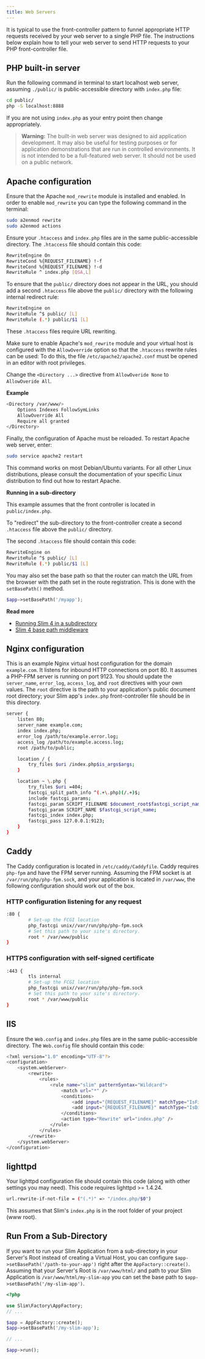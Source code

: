 ```yaml
---
title: Web Servers
---
```


It is typical to use the front-controller pattern to funnel appropriate HTTP
requests received by your web server to a single PHP file. The instructions
below explain how to tell your web server to send HTTP requests to your PHP
front-controller file.

## PHP built-in server

Run the following command in terminal to start localhost web server,
assuming `./public/` is public-accessible directory with `index.php` file:

```bash
cd public/
php -S localhost:8888
```

If you are not using `index.php` as your entry point then change appropriately.

> **Warning:** The built-in web server was designed to aid application development. 
It may also be useful for testing purposes or for application demonstrations that are run in controlled environments. It is not intended to be a full-featured web server. It should not be used on a public network.

## Apache configuration

Ensure that the Apache `mod_rewrite` module is installed and enabled.
In order to enable `mod_rewrite` you can type the following command in the terminal:

```bash
sudo a2enmod rewrite
sudo a2enmod actions
```

Ensure your `.htaccess` and `index.php` files are in the same
public-accessible directory. The `.htaccess` file should contain this code:

```bash
RewriteEngine On
RewriteCond %{REQUEST_FILENAME} !-f
RewriteCond %{REQUEST_FILENAME} !-d
RewriteRule ^ index.php [QSA,L]
```

To ensure that the `public/` directory does not appear in the
URL, you should add a second `.htaccess` file above the `public/`
directory with the following internal redirect rule:

```bash
RewriteEngine on
RewriteRule ^$ public/ [L]
RewriteRule (.*) public/$1 [L]
```

These `.htaccess` files require URL rewriting.

Make sure to enable Apache's `mod_rewrite` module and your virtual host is configured
with the `AllowOverride` option so that the `.htaccess` rewrite rules can be used:
To do this, the file `/etc/apache2/apache2.conf` must be opened in an editor with root privileges.

Change the `<Directory ...>` directive from `AllowOveride None` to `AllowOveride All`.

**Example**

```bash
<Directory /var/www/>
    Options Indexes FollowSymLinks
    AllowOverride All
    Require all granted
</Directory>
```

Finally, the configuration of Apache must be reloaded.
To restart Apache web server, enter:

```bash
sudo service apache2 restart
```

This command works on most Debian/Ubuntu variants.
For all other Linux distributions, please consult 
the documentation of your specific Linux distribution 
to find out how to restart Apache.

**Running in a sub-directory**

This example assumes that the front controller is located in `public/index.php`.

To "redirect" the sub-directory to the front-controller create a second
`.htaccess` file above the `public/` directory. 

The second `.htaccess` file should contain this code:

```bash
RewriteEngine on
RewriteRule ^$ public/ [L]
RewriteRule (.*) public/$1 [L]
```

You may also set the base path so that the router can 
match the URL from the browser with the path set in the route registration.
This is done with the `setBasePath()` method.

```php
$app->setBasePath('/myapp');
```

**Read more**

* [Running Slim 4 in a subdirectory](https://akrabat.com/running-slim-4-in-a-subdirectory/)
* [Slim 4 base path middleware](https://github.com/selective-php/basepath)

## Nginx configuration

This is an example Nginx virtual host configuration for the domain `example.com`.
It listens for inbound HTTP connections on port 80. It assumes a PHP-FPM server
is running on port 9123. You should update the `server_name`, `error_log`,
`access_log`, and `root` directives with your own values. The `root` directive
is the path to your application's public document root directory; your Slim app's
`index.php` front-controller file should be in this directory.

```bash
server {
    listen 80;
    server_name example.com;
    index index.php;
    error_log /path/to/example.error.log;
    access_log /path/to/example.access.log;
    root /path/to/public;

    location / {
        try_files $uri /index.php$is_args$args;
    }

    location ~ \.php {
        try_files $uri =404;
        fastcgi_split_path_info ^(.+\.php)(/.+)$;
        include fastcgi_params;
        fastcgi_param SCRIPT_FILENAME $document_root$fastcgi_script_name;
        fastcgi_param SCRIPT_NAME $fastcgi_script_name;
        fastcgi_index index.php;
        fastcgi_pass 127.0.0.1:9123;
    }
}
```

## Caddy

The Caddy configuration is located in `/etc/caddy/Caddyfile`. Caddy requires `php-fpm` and have the FPM server running.
Assuming the FPM socket is at `/var/run/php/php-fpm.sock`, and your application is located in `/var/www`, the following configuration should work out of the box.

### HTTP configuration listening for any request
```bash
:80 {
        # Set-up the FCGI location
        php_fastcgi unix//var/run/php/php-fpm.sock
        # Set this path to your site's directory.
        root * /var/www/public
}
```

### HTTPS configuration with self-signed certificate
```bash
:443 {
        tls internal
        # Set-up the FCGI location
        php_fastcgi unix//var/run/php/php-fpm.sock
        # Set this path to your site's directory.
        root * /var/www/public
}
```

## IIS

Ensure the `Web.config` and `index.php` files are in the same public-accessible directory. The `Web.config` file should contain this code:

```bash
<?xml version="1.0" encoding="UTF-8"?>
<configuration>
    <system.webServer>
        <rewrite>
            <rules>
                <rule name="slim" patternSyntax="Wildcard">
                    <match url="*" />
                    <conditions>
                        <add input="{REQUEST_FILENAME}" matchType="IsFile" negate="true" />
                        <add input="{REQUEST_FILENAME}" matchType="IsDirectory" negate="true" />
                    </conditions>
                    <action type="Rewrite" url="index.php" />
                </rule>
            </rules>
        </rewrite>
    </system.webServer>
</configuration>
```

## lighttpd

Your lighttpd configuration file should contain this code (along with other settings you may need). This code requires lighttpd >= 1.4.24.

```bash
url.rewrite-if-not-file = ("(.*)" => "/index.php/$0")
```

This assumes that Slim's `index.php` is in the root folder of your project (www root).

## Run From a Sub-Directory

If you want to run your Slim Application from a sub-directory in your Server's Root instead of creating a Virtual Host, 
you can configure `$app->setBasePath('/path-to-your-app')` right after the `AppFactory::create()`.
Assuming that your Server's Root is `/var/www/html/` and path to your Slim Application is `/var/www/html/my-slim-app`
you can set the base path to `$app->setBasePath('/my-slim-app')`.

```php
<?php

use Slim\Factory\AppFactory;
// ...

$app = AppFactory::create();
$app->setBasePath('/my-slim-app');

// ...

$app->run();
```

